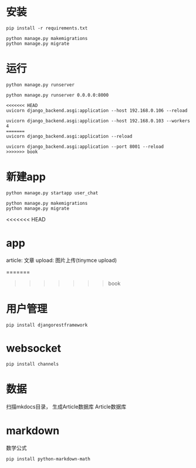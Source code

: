 
# 安装

```
pip install -r requirements.txt
```

```
python manage.py makemigrations
python manage.py migrate
```

# 运行
```
python manage.py runserver

python manage.py runserver 0.0.0.0:8000

<<<<<<< HEAD
uvicorn django_backend.asgi:application --host 192.168.0.106 --reload 

uvicorn django_backend.asgi:application --host 192.168.0.103 --workers 4
=======
uvicorn django_backend.asgi:application --reload

uvicorn django_backend.asgi:application --port 8001 --reload
>>>>>>> book
```

# 新建app
```
python manage.py startapp user_chat
```

```
python manage.py makemigrations
python manage.py migrate
```

<<<<<<< HEAD
# app

article: 文章
upload: 图片上传(tinymce upload)


=======
 
>>>>>>> book
# 用户管理

`pip install djangorestframework`

# websocket

```
pip install channels
```

# 数据

扫描mkdocs目录， 生成Article数据库
Article数据库


# markdown

数学公式
```
pip install python-markdown-math
```